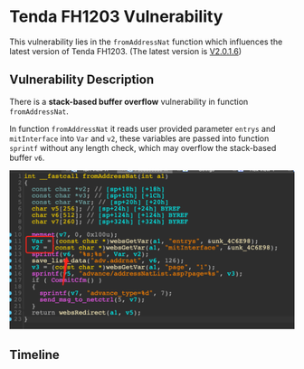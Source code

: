 # Tenda FH1203 Vulnerability

This vulnerability lies in the `fromAddressNat` function which influences the latest version of Tenda FH1203. (The latest version is [V2.0.1.6](https://down.tenda.com.cn/uploadfile/FH1203/fh1203_kfw_V2.0.1.6_cn_svn1134.zip))

## Vulnerability Description

There is a **stack-based buffer overflow** vulnerability in function `fromAddressNat`.

In function `fromAddressNat` it reads user provided parameter `entrys` and `mitInterface` into `Var` and `v2`, these variables are passed into function `sprintf` without any length check, which may overflow the stack-based buffer `v6`.

![Vulnerability Function](./vuln.png)

## Timeline
